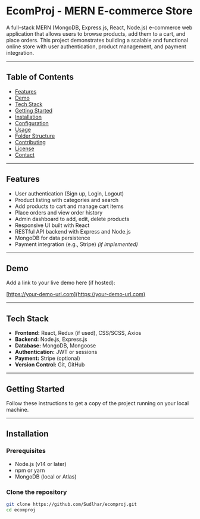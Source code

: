 # EcomProj - MERN E-commerce Store

A full-stack MERN (MongoDB, Express.js, React, Node.js) e-commerce web application that allows users to browse products, add them to a cart, and place orders. This project demonstrates building a scalable and functional online store with user authentication, product management, and payment integration.

---

## Table of Contents

- [Features](#features)
- [Demo](#demo)
- [Tech Stack](#tech-stack)
- [Getting Started](#getting-started)
- [Installation](#installation)
- [Configuration](#configuration)
- [Usage](#usage)
- [Folder Structure](#folder-structure)
- [Contributing](#contributing)
- [License](#license)
- [Contact](#contact)

---

## Features

- User authentication (Sign up, Login, Logout)
- Product listing with categories and search
- Add products to cart and manage cart items
- Place orders and view order history
- Admin dashboard to add, edit, delete products
- Responsive UI built with React
- RESTful API backend with Express and Node.js
- MongoDB for data persistence
- Payment integration (e.g., Stripe) *(if implemented)*

---

## Demo

Add a link to your live demo here (if hosted):

[https://your-demo-url.com](https://your-demo-url.com)

---

## Tech Stack

- **Frontend:** React, Redux (if used), CSS/SCSS, Axios
- **Backend:** Node.js, Express.js
- **Database:** MongoDB, Mongoose
- **Authentication:** JWT or sessions
- **Payment:** Stripe (optional)
- **Version Control:** Git, GitHub

---

## Getting Started

Follow these instructions to get a copy of the project running on your local machine.

---

## Installation

### Prerequisites

- Node.js (v14 or later)
- npm or yarn
- MongoDB (local or Atlas)

### Clone the repository

```bash
git clone https://github.com/Sudlhar/ecomproj.git
cd ecomproj

